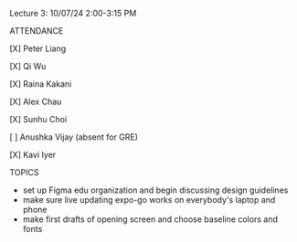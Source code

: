 Lecture 3: 10/07/24 2:00-3:15 PM

ATTENDANCE

[X] Peter Liang

[X] Qi Wu

[X] Raina Kakani

[X] Alex Chau

[X] Sunhu Choi

[ ] Anushka Vijay (absent for GRE)

[X] Kavi Iyer

TOPICS
- set up Figma edu organization and begin discussing design guidelines
- make sure live updating expo-go works on everybody's laptop and phone
- make first drafts of opening screen and choose baseline colors and fonts

